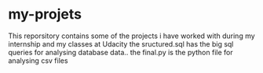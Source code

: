 # my-projets
This reporsitory contains some of the projects i have worked with during my internship and my classes at Udacity
the sructured.sql has the big sql queries for analysing database data..
the final.py is the python file for analysing csv files 

